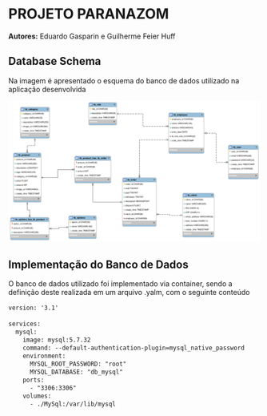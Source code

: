 # PROJETO PARANAZOM

**Autores:** Eduardo Gasparin e Guilherme Feier Huff

## Database Schema

Na imagem é apresentado o esquema do banco de dados utilizado na aplicação desenvolvida

![MER](database_schema/MER.png)

## Implementação do Banco de Dados

O banco de dados utilizado foi implementado via container, sendo a definição deste realizada em um arquivo .yalm, com o seguinte conteúdo

```
version: '3.1'

services:
  mysql:
	image: mysql:5.7.32
	command: --default-authentication-plugin=mysql_native_password
	environment:
	  MYSQL_ROOT_PASSWORD: "root"
	  MYSQL_DATABASE: "db_mysql"
	ports:
	  - "3306:3306"
	volumes:
	  - ./MySql:/var/lib/mysql
```

